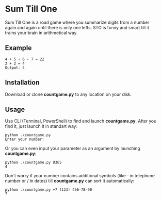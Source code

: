# Sum Till One

Sum Till One is a road game where you summarize digits from a number again and again until there is only one lefts. STO is funny and smart till it trains your brain in arithmetical way.

## Example

```Input: 4567 \n
4 + 5 + 6 + 7 = 22
2 + 2 = 4
Output: 4
```

## Installation

Download or clone **countgame.py** to any location on your disk.

## Usage
Use CLI (Terminal, PowerShell) to find and launch **countgame.py**. After you find it, just launch it in standart way:

```console
python .\countgame.py
Enter your number:
```

Or you can even input your parameter as an argument by launching **countgame.py**:

```console
python .\countgame.py 8365
4
```

Don't worry if your number contains additional symbols (like - in telephone number or / in dates) till **countgame.py** can sort it automatically:

```console
python .\countgame.py +7 (123) 456-78-90
7
```
